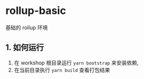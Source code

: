 # rollup-basic

基础的 rollup 环境

## 1. 如何运行

1. 在 workshop 根目录运行 `yarn bootstrap` 来安装依赖,
2. 在当前目录执行 `yarn build` 查看打包结果
